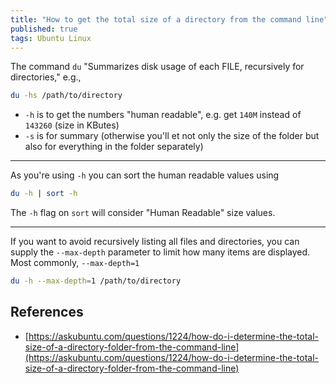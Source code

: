 ```yaml
---
title: "How to get the total size of a directory from the command line"
published: true
tags: Ubuntu Linux
---
```


The command `du` "Summarizes disk usage of each FILE, recursively for
directories," e.g.,

```bash
du -hs /path/to/directory
```

- `-h` is to get the numbers "human readable", e.g. get `140M` instead of
  `143260` (size in KButes)
- `-s` is for summary (otherwise you'll et not only the size of the folder but
  also for everything in the folder separately)

-----------------------------------------------

As you're using `-h` you can sort the human readable values using

```bash
du -h | sort -h
```

The `-h` flag on `sort` will consider "Human Readable" size values.

-------------------------------------------------

If you want to avoid recursively listing all files and directories, you can
supply the `--max-depth` parameter to limit how many items are displayed. Most
commonly, `--max-depth=1`

```bash
du -h --max-depth=1 /path/to/directory
```

## References

- [https://askubuntu.com/questions/1224/how-do-i-determine-the-total-size-of-a-directory-folder-from-the-command-line](https://askubuntu.com/questions/1224/how-do-i-determine-the-total-size-of-a-directory-folder-from-the-command-line)